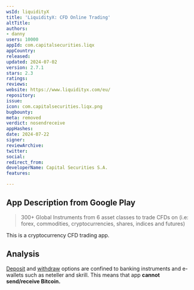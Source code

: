 ```yaml
---
wsId: liquidityX
title: 'LiquidityX: CFD Online Trading'
altTitle: 
authors:
- danny
users: 10000
appId: com.capitalsecurities.liqx
appCountry: 
released: 
updated: 2024-07-02
version: 2.7.1
stars: 2.3
ratings: 
reviews: 
website: https://www.liquidityx.com/eu/
repository: 
issue: 
icon: com.capitalsecurities.liqx.png
bugbounty: 
meta: removed
verdict: nosendreceive
appHashes: 
date: 2024-07-22
signer: 
reviewArchive: 
twitter: 
social: 
redirect_from: 
developerName: Capital Securities S.A.
features: 

---
```


## App Description from Google Play 

> 300+ Global Instruments from 6 asset classes to trade CFDs on (i.e: forex, commodities, cryptocurrencies, shares, indices and futures)

This is a cryptocurrency CFD trading app. 

## Analysis 

[Deposit](https://www.liquidityx.com/eu/faqs/deposit/) and [withdraw](https://www.liquidityx.com/eu/faqs/withdrawal/) options are confined to banking instruments and e-wallets such as neteller and skrill. This means that app **cannot send/receive Bitcoin.**